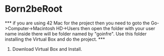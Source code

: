 # Born2beRoot

*** if you are using 42 Mac for the project then you need to goto the Go->Computer->Macintosh HD->Users then open the folder with your user name inside there will
be folder named by "goinfre". Use this folder installing the Virtual Box and do the project. ***

1. Download Virtual Box and Install.
